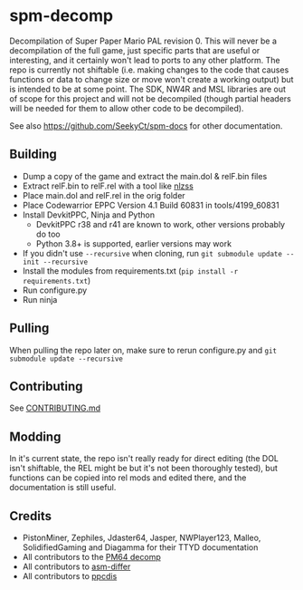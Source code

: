 # spm-decomp

Decompilation of Super Paper Mario PAL revision 0. This will never be a decompilation of the full game, just specific parts that are useful or interesting, and it certainly won't lead to ports to any other platform. The repo is currently not shiftable (i.e. making changes to the code that causes functions or data to change size or move won't create a working output) but is intended to be at some point. The SDK, NW4R and MSL libraries are out of scope for this project and will not be decompiled (though partial headers will be needed for them to allow other code to be decompiled).

See also https://github.com/SeekyCt/spm-docs for other documentation.

## Building

- Dump a copy of the game and extract the main.dol & relF.bin files
- Extract relF.bin to relF.rel with a tool like [nlzss](https://github.com/magical/nlzss)
- Place main.dol and relF.rel in the orig folder
- Place Codewarrior EPPC Version 4.1 Build 60831 in tools/4199_60831
- Install DevkitPPC, Ninja and Python
    - DevkitPPC r38 and r41 are known to work, other versions probably do too
    - Python 3.8+ is supported, earlier versions may work
- If you didn't use `--recursive` when cloning, run `git submodule update --init --recursive`
- Install the modules from requirements.txt (`pip install -r requirements.txt`)
- Run configure.py
- Run ninja

## Pulling

When pulling the repo later on, make sure to rerun configure.py and `git submodule update --recursive`

## Contributing
See [CONTRIBUTING.md](https://github.com/SeekyCt/spm-decomp/blob/master/CONTRIBUTING.md)

## Modding

In it's current state, the repo isn't really ready for direct editing (the DOL isn't shiftable, the REL might be but it's not been thoroughly tested), but functions can be copied into rel mods and edited there, and the documentation is still useful. 

## Credits
- PistonMiner, Zephiles, Jdaster64, Jasper, NWPlayer123, Malleo, SolidifiedGaming and Diagamma for their TTYD documentation
- All contributors to the [PM64 decomp](https://github.com/ethteck/papermario)
- All contributors to [asm-differ](https://github.com/simonlindholm/asm-differ)
- All contributors to [ppcdis](https://github.com/SeekyCt/ppcdis/)
